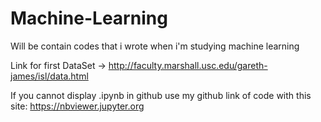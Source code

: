 # Machine-Learning
Will be contain codes that i wrote when i'm studying machine learning

Link for first DataSet -> http://faculty.marshall.usc.edu/gareth-james/isl/data.html 

If you cannot display .ipynb in github use my github link of code with this site: https://nbviewer.jupyter.org
